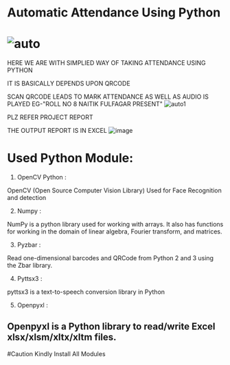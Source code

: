 # Automatic Attendance Using Python
![auto](https://user-images.githubusercontent.com/97455378/185536875-f25e9014-904f-401a-859a-b43afa5cbb4b.jpg)
===================================================

HERE WE ARE WITH SIMPLIED WAY OF TAKING ATTENDANCE USING PYTHON

IT IS BASICALLY DEPENDS UPON QRCODE

SCAN QRCODE LEADS TO MARK ATTENDANCE
AS WELL AS AUDIO IS PLAYED EG-"ROLL NO 8 NAITIK FULFAGAR PRESENT"
![auto1](https://user-images.githubusercontent.com/97455378/185535398-8c1025e9-36ed-40c5-82ce-020e15272682.jpg)


PLZ REFER PROJECT REPORT 

THE OUTPUT REPORT IS IN EXCEL 
![image](https://user-images.githubusercontent.com/97455378/185534837-8695c8fe-e098-47d4-a9fc-b5c09b4bd007.png)


# Used Python Module:

1.	 OpenCV Python :

OpenCV (Open Source Computer Vision Library) Used for Face Recognition and detection

2.	Numpy :

NumPy is a python library used for working with arrays. It also has functions for working in the domain of linear algebra, Fourier transform, and matrices.

3.	Pyzbar :

Read one-dimensional barcodes and 
QRCode from Python 2 and 3 using the Zbar library.

4.	Pyttsx3 :

pyttsx3 is a text-to-speech conversion library in Python

5.	Openpyxl :

Openpyxl is a Python library to read/write Excel xlsx/xlsm/xltx/xltm files. 
--------------------------------
#Caution
Kindly Install All Modules

